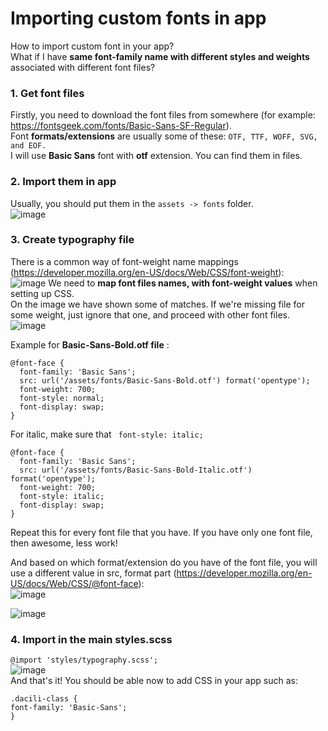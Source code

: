 # Importing custom fonts in app
How to import custom font in your app?  
What if I have **same font-family name with different styles and weights** associated with different font files?

### 1. Get font files
Firstly, you need to download the font files from somewhere (for example: https://fontsgeek.com/fonts/Basic-Sans-SF-Regular).  
Font **formats/extensions** are usually some of these:  ```OTF, TTF, WOFF, SVG, and EOF.```  
I will use **Basic Sans** font with **otf** extension. You can find them in files. 

### 2. Import them in app
Usually, you should put them in the ```assets -> fonts``` folder.  
![image](https://github.com/Dacili/Importing-custom-fonts/assets/37112852/4fc600f6-fd31-4957-8ce9-c5c35c40052b)


### 3. Create typography file
There is a common way of font-weight name mappings (https://developer.mozilla.org/en-US/docs/Web/CSS/font-weight):  
![image](https://github.com/Dacili/Importing-custom-fonts/assets/37112852/c4df4270-5074-472b-a118-db6a7a268169)
We need to **map font files names, with font-weight values** when setting up CSS.   
On the image we have shown some of matches. If we're missing file for some weight, just ignore that one, and proceed with other font files.  
![image](https://github.com/Dacili/Importing-custom-fonts/assets/37112852/e715f426-fd99-4629-a0ab-aaf40a0c1617)

Example for **Basic-Sans-Bold.otf file** :
``` 
@font-face {
  font-family: 'Basic Sans';
  src: url('/assets/fonts/Basic-Sans-Bold.otf') format('opentype');
  font-weight: 700;
  font-style: normal;
  font-display: swap;
}
```
For italic, make sure that ``` font-style: italic;``` 
``` 
@font-face {
  font-family: 'Basic Sans';
  src: url('/assets/fonts/Basic-Sans-Bold-Italic.otf') format('opentype');
  font-weight: 700;
  font-style: italic;
  font-display: swap;
}
```
Repeat this for every font file that you have. If you have only one font file, then awesome, less work!

And based on which format/extension do you have of the font file, you will use a different value in src, format part (https://developer.mozilla.org/en-US/docs/Web/CSS/@font-face):  
![image](https://github.com/Dacili/Importing-custom-fonts/assets/37112852/a6242191-83fd-4d61-9098-51b7145167fb)


![image](https://github.com/Dacili/Importing-custom-fonts/assets/37112852/78a58189-826e-4553-bcca-6c1960fd7c31)




### 4. Import in the main styles.scss

```@import 'styles/typography.scss';```  
![image](https://github.com/Dacili/Importing-custom-fonts/assets/37112852/7e2507c6-073b-4bc9-8e87-690c1340cbd8)  
And that's it! You should be able now to add CSS in your app such as:
```
.dacili-class {
font-family: 'Basic-Sans';
}
``` 
 
